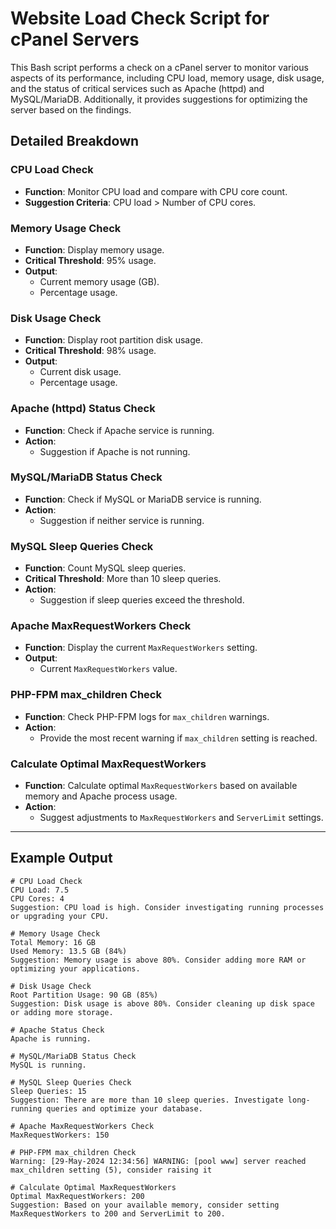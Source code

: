 # Website Load Check Script for cPanel Servers

This Bash script performs a check on a cPanel server to monitor various aspects of its performance, including CPU load, memory usage, disk usage, and the status of critical services such as Apache (httpd) and MySQL/MariaDB. Additionally, it provides suggestions for optimizing the server based on the findings.

## Detailed Breakdown

### CPU Load Check

- **Function**: Monitor CPU load and compare with CPU core count.
- **Suggestion Criteria**: CPU load > Number of CPU cores.

### Memory Usage Check

- **Function**: Display memory usage.
- **Critical Threshold**: 95% usage.
- **Output**: 
  - Current memory usage (GB).
  - Percentage usage.

### Disk Usage Check

- **Function**: Display root partition disk usage.
- **Critical Threshold**: 98% usage.
- **Output**: 
  - Current disk usage.
  - Percentage usage.

### Apache (httpd) Status Check

- **Function**: Check if Apache service is running.
- **Action**: 
  - Suggestion if Apache is not running.

### MySQL/MariaDB Status Check

- **Function**: Check if MySQL or MariaDB service is running.
- **Action**: 
  - Suggestion if neither service is running.

### MySQL Sleep Queries Check

- **Function**: Count MySQL sleep queries.
- **Critical Threshold**: More than 10 sleep queries.
- **Action**: 
  - Suggestion if sleep queries exceed the threshold.

### Apache MaxRequestWorkers Check

- **Function**: Display the current `MaxRequestWorkers` setting.
- **Output**: 
  - Current `MaxRequestWorkers` value.

### PHP-FPM max_children Check

- **Function**: Check PHP-FPM logs for `max_children` warnings.
- **Action**: 
  - Provide the most recent warning if `max_children` setting is reached.

### Calculate Optimal MaxRequestWorkers

- **Function**: Calculate optimal `MaxRequestWorkers` based on available memory and Apache process usage.
- **Action**: 
  - Suggest adjustments to `MaxRequestWorkers` and `ServerLimit` settings.

---

## Example Output

```shell
# CPU Load Check
CPU Load: 7.5
CPU Cores: 4
Suggestion: CPU load is high. Consider investigating running processes or upgrading your CPU.

# Memory Usage Check
Total Memory: 16 GB
Used Memory: 13.5 GB (84%)
Suggestion: Memory usage is above 80%. Consider adding more RAM or optimizing your applications.

# Disk Usage Check
Root Partition Usage: 90 GB (85%)
Suggestion: Disk usage is above 80%. Consider cleaning up disk space or adding more storage.

# Apache Status Check
Apache is running.

# MySQL/MariaDB Status Check
MySQL is running.

# MySQL Sleep Queries Check
Sleep Queries: 15
Suggestion: There are more than 10 sleep queries. Investigate long-running queries and optimize your database.

# Apache MaxRequestWorkers Check
MaxRequestWorkers: 150

# PHP-FPM max_children Check
Warning: [29-May-2024 12:34:56] WARNING: [pool www] server reached max_children setting (5), consider raising it

# Calculate Optimal MaxRequestWorkers
Optimal MaxRequestWorkers: 200
Suggestion: Based on your available memory, consider setting MaxRequestWorkers to 200 and ServerLimit to 200.


